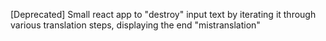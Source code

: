 [Deprecated] Small react app to "destroy" input text by iterating it through various translation steps, displaying the end "mistranslation"
